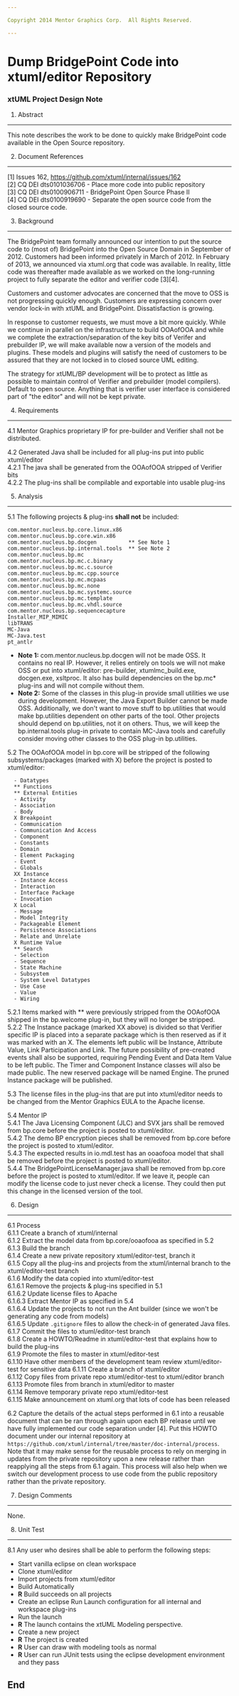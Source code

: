 ```yaml
---

Copyright 2014 Mentor Graphics Corp.  All Rights Reserved.

---
```


# Dump BridgePoint Code into xtuml/editor Repository
### xtUML Project Design Note



1. Abstract
-----------
This note describes the work to be done to quickly make BridgePoint code available
in the Open Source repository.  

2. Document References
----------------------
[1] Issues 162, https://github.com/xtuml/internal/issues/162  
[2] CQ DEI dts0101036706 - Place more code into public repository  
[3] CQ DEI dts0100906711 - BridgePoint Open Source Phase II   
[4] CQ DEI dts0100919690 - Separate the open source code from the closed source code.  

3. Background
-------------
The BridgePoint team formally announced our intention to put the source code to
(most of) BridgePoint into the Open Source Domain in September of 2012.  Customers
had been informed privately in March of 2012.  In 
February of 2013, we announced via xtuml.org that code was available.  In reality,
little code was thereafter made available as we worked on the long-running project
to fully separate the editor and verifier code [3][4].  

Customers and customer advocates are concerned that the move to OSS is not
progressing quickly enough.  Customers are expressing concern over vendor
lock-in with xtUML and BridgePoint.  Dissatisfaction is growing.

In response to customer requests, we must move a bit more quickly.  While we
continue in parallel on the infrastructure to build OOAofOOA and while we
complete the extraction/separation of the key bits of Verifer and prebuilder
IP, we will make available now a version of the models and plugins.  These
models and plugins will satisfy the need of customers to be assured that
they are not locked in to closed source UML editing.

The strategy for xtUML/BP development will be to protect as little as
possible to maintain control of Verifier and prebuilder (model compilers).
Default to open source.  Anything that is verifier user interface is considered 
part of "the editor" and will not be kept private.

4. Requirements
---------------
4.1  Mentor Graphics proprietary IP for pre-builder and Verifier shall not be distributed.  
  
4.2  Generated Java shall be included for all plug-ins put into public xtuml/editor  
4.2.1  The java shall be generated from the OOAofOOA stripped of Verifier bits  
4.2.2  The plug-ins shall be compilable and exportable into usable plug-ins    
  
5. Analysis
-----------
5.1  The following projects & plug-ins __shall not__ be included:  
```
com.mentor.nucleus.bp.core.linux.x86
com.mentor.nucleus.bp.core.win.x86
com.mentor.nucleus.bp.docgen          ** See Note 1
com.mentor.nucleus.bp.internal.tools  ** See Note 2
com.mentor.nucleus.bp.mc
com.mentor.nucleus.bp.mc.c.binary
com.mentor.nucleus.bp.mc.c.source
com.mentor.nucleus.bp.mc.cpp.source
com.mentor.nucleus.bp.mc.mcpaas
com.mentor.nucleus.bp.mc.none         
com.mentor.nucleus.bp.mc.systemc.source
com.mentor.nucleus.bp.mc.template
com.mentor.nucleus.bp.mc.vhdl.source
com.mentor.nucleus.bp.sequencecapture
Installer_MIP_MIMIC
libTRANS
MC-Java
MC-Java.test
pt_antlr
```
  - __Note 1:__ com.mentor.nucleus.bp.docgen will not be made OSS.  It contains no real IP. However, 
  it relies entirely on tools we will not make OSS or put into xtuml/editor: pre-builder, xtumlmc_build.exe, docgen.exe, xsltproc.  It also has build dependencies on the bp.mc* plug-ins and will not compile without them.  
  - __Note 2:__ Some of the classes in this plug-in provide small utilities we use during development.
  However, the Java Export Builder cannot be made OSS.  Additionally, we don't want to move stuff to bp.utilities
  that would make bp.utilities dependent on other parts of the tool.  Other projects should depend on bp.utilities, 
  not it on others.  Thus, we will keep the bp.internal.tools plug-in private to contain MC-Java tools and 
  carefully consider moving other classes to the OSS plug-in bp.utilities.

5.2  The OOAofOOA model in bp.core will be stripped of the following subsystems/packages
  (marked with X) before the project is posted to xtuml/editor:
```
  - Datatypes
  ** Functions
  ** External Entities
  - Activity
  - Association
  - Body
  X Breakpoint
  - Communication
  - Communication And Access
  - Component
  - Constants
  - Domain
  - Element Packaging
  - Event
  - Globals
  XX Instance
  - Instance Access
  - Interaction
  - Interface Package
  - Invocation
  X Local
  - Message
  - Model Integrity
  - Packageable Element
  - Persistence Associations
  - Relate and Unrelate
  X Runtime Value
  ** Search
  - Selection
  - Sequence
  - State Machine
  - Subsystem
  - System Level Datatypes
  - Use Case
  - Value
  - Wiring
```  
5.2.1  Items marked with ** were previously stripped from the OOAofOOA shipped
  in the bp.welcome plug-in, but they will no longer be stripped.  
5.2.2  The Instance package (marked XX above) is divided so that Verifier specific
  IP is placed into a separate package which is then reserved as if it was marked
  with an X. The elements left public will be Instance, Attribute Value, Link
  Participation and Link. The future possibility of pre-created events shall also
  be supported, requiring Pending Event and Data Item Value to be left public. The Timer and
  Component Instance classes will also be made public. The new reserved
  package will be named Engine. The pruned Instance package will be published.  

5.3  The license files in the plug-ins that are put into xtuml/editor needs to be
  changed from the Mentor Graphics EULA to the Apache license.    
  
5.4 Mentor IP   
5.4.1 The Java Licensing Component (JLC) and SVX jars shall be removed from bp.core
  before the project is posted to xtuml/editor.    
5.4.2 The demo BP encryption pieces shall be removed from bp.core before the project 
  is posted to xtuml/editor.   
5.4.3 The expected results in io.mdl.test has an ooaofooa model that shall be removed 
  before the project is posted to xtuml/editor.  
5.4.4 The BridgePointLicenseManager.java shall be removed from bp.core before the project
  is posted to xtuml/editor.  If we leave it, people can modify the license code to 
  just never check a license.  They could then put this change in the licensed version of the tool.  
                           

6. Design
---------
6.1  Process  
6.1.1  Create a branch of xtuml/internal  
6.1.2  Extract  the model data from bp.core/ooaofooa as specified in 5.2  
6.1.3  Build the branch  
6.1.4  Create a new private repository xtuml/editor-test, branch it  
6.1.5  Copy all the plug-ins and projects from the xtuml/internal branch to the xtuml/editor-test branch  
6.1.6  Modify the data copied into xtuml/editor-test    
6.1.6.1  Remove the projects & plug-ins specified in 5.1    
6.1.6.2  Update license files to Apache  
6.1.6.3  Extract Mentor IP as specified in 5.4  
6.1.6.4  Update the projects to not run the Ant builder (since we won't be generating any code from models)  
6.1.6.5  Update ```.gitignore``` files to allow the check-in of generated Java files.  
6.1.7  Commit the files to xtuml/editor-test branch  
6.1.8  Create a HOWTO/Readme in xtuml/editor-test that explains how to build the plug-ins  
6.1.9  Promote the files to master in xtuml/editor-test  
6.1.10  Have other members of the development team review xtuml/editor-test for sensitive data
6.1.11  Create a branch of xtuml/editor  
6.1.12  Copy files from private repo xtuml/editor-test to xtuml/editor branch  
6.1.13  Promote files from branch in xtuml/editor to master  
6.1.14  Remove temporary private repo xtuml/editor-test  
6.1.15  Make announcement on xtuml.org that lots of code has been released  

6.2  Capture the details of the actual steps performed in 6.1 into a reusable 
  document that can be ran through again upon each BP release until we have fully
  implemented our code separation under [4].  Put this HOWTO document under our
  internal repository at ```https://github.com/xtuml/internal/tree/master/doc-internal/process```.
  Note that it may make sense for the reusable process to rely on merging in updates from the private repository 
  upon a new release rather than reapplying all the steps from 6.1 again.  This
  process will also help when we switch our development process to use code from
  the public repository rather than the private repository.    
  
  
7. Design Comments
------------------
None.

8. Unit Test
------------
8.1  Any user who desires shall be able to perform the following steps:  
  - Start vanilla eclipse on clean workspace
  - Clone xtuml/editor
  - Import projects from xtuml/editor
  - Build Automatically
  - __R__ Build succeeds on all projects
  - Create an eclipse Run Launch configuration for all internal and workspace plug-ins
  - Run the launch
  - __R__ The launch contains the xtUML Modeling perspective.  
  - Create a new project
  - __R__ The project is created
  - __R__ User can draw with modeling tools as normal
  - __R__ User can run JUnit tests using the eclipse development environment and they pass

End
---

